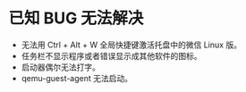# 已知 BUG 无法解决

- 无法用 Ctrl + Alt + W 全局快捷键激活托盘中的微信 Linux 版。
- 任务栏不显示程序或者错误显示成其他软件的图标。
- 启动器偶尔无法打字。
- qemu-guest-agent 无法启动。